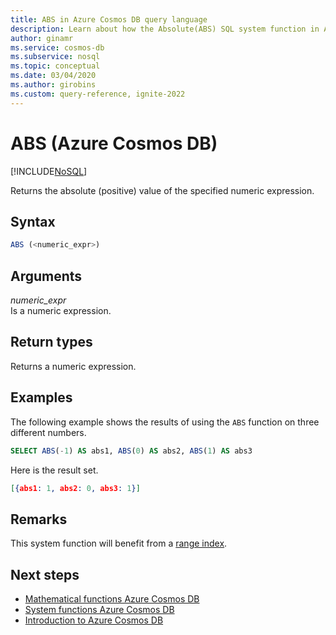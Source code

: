 ```yaml
---
title: ABS in Azure Cosmos DB query language
description: Learn about how the Absolute(ABS) SQL system function in Azure Cosmos DB returns the positive value of the specified numeric expression
author: ginamr
ms.service: cosmos-db
ms.subservice: nosql
ms.topic: conceptual
ms.date: 03/04/2020
ms.author: girobins
ms.custom: query-reference, ignite-2022
---
```

# ABS (Azure Cosmos DB)
[!INCLUDE[NoSQL](../../includes/appliesto-nosql.md)]

 Returns the absolute (positive) value of the specified numeric expression.  
  
## Syntax
  
```sql
ABS (<numeric_expr>)  
```  
  
## Arguments
  
*numeric_expr*  
   Is a numeric expression.  
  
## Return types
  
  Returns a numeric expression.  
  
## Examples
  
  The following example shows the results of using the `ABS` function on three different numbers.  
  
```sql
SELECT ABS(-1) AS abs1, ABS(0) AS abs2, ABS(1) AS abs3 
```  
  
 Here is the result set.  
  
```json
[{abs1: 1, abs2: 0, abs3: 1}]  
```

## Remarks

This system function will benefit from a [range index](../../index-policy.md#includeexclude-strategy).

## Next steps

- [Mathematical functions Azure Cosmos DB](mathematical-functions.md)
- [System functions Azure Cosmos DB](system-functions.yml)
- [Introduction to Azure Cosmos DB](../../introduction.md)
